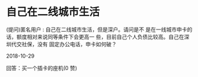 # 自己在二线城市生活

(提问)匿名用户 : 自己在二线城市生活，但是深户。请问是不 是在一线城市申卡的话，额度相对来说同等条件下会更高一 些，目前自己个人负债比较高。自己在深圳代交社保，没有 固定办公电话，申卡如何破？

2018-10-29

回答：买一个插卡的座机(0 赞)